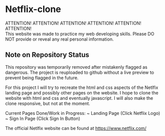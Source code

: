 # Netflix-clone

ATTENTION!   ATTENTION!   ATTENTION!   ATTENTION!   ATTENTION!   ATTENTION!   
This website was made to practice my web developing skills. Please DO NOT provide or reveal any real personal information. 

## Note on Repository Status
This repository was temporarily removed after mistakenly flagged as dangerous. The project is reuploaded to github without a live preview to prevent being flagged in the future.

For this project I will try to recreate the html and css aspects of the Netlfix landing page and possibly other pages on the website. I hope to clone the website with html and css and eventually javascript. I will also make the clone responsive, but not at the moment.

Current Pages Done/Work in Progress:
~ Landing Page (Click Netflix Logo)
~ Sign In Page (Click Sign In Button)


The official Netlfix website can be found at https://www.netflix.com/ 